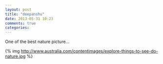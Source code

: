 ```yaml
---
layout: post
title: "deepanshu"
date: 2013-05-31 10:23
comments: true
categories:
---
```

One of the best nature picture...


{% img http://www.australia.com/contentimages/explore-things-to-see-do-nature.jpg %}



